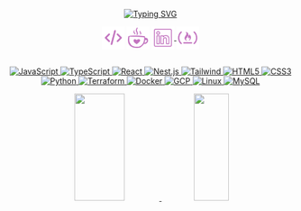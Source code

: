 <div align="center">

[![Typing SVG](https://readme-typing-svg.demolab.com?font=Fira+Code&pause=1000&color=19FFFCFF&center=true&width=435&lines=Software+Developer;Bachelor's+in+Software+Engineering;Always+learning+new+things++:%29)](https://git.io/typing-svg)


<div align="center">
 
<img width="40px" align="center" src="./svg/code-tech-dev-svgrepo-com.svg"/>
<img width="40px" align="center" src="./svg/coffee-love-svgrepo-com.svg"/>
<a  href="https://www.linkedin.com/in/joycervs/">
<img align="center" width="40px" src="./svg/linkedin-outline-svgrepo-com (1).svg" alt="Linkedin"/>
</>
<a href="https://www.freecodecamp.org/joycervs">
<img width="40px" align="center" src="./svg/free-code-camp-svgrepo-com (1).svg" alt="Free code camp"/>
</>

</div>
<br>

<div align="center">


![JavaScript](https://img.shields.io/badge/JavaScript-001F3F?style=for-the-badge&logo=javascript)
![TypeScript](https://img.shields.io/badge/typescript-001F3F?style=for-the-badge&logo=typescript)
![React](https://img.shields.io/badge/react-001F3F?style=for-the-badge&logo=react)
![Nest.js](https://img.shields.io/badge/nest.js-001F3F?style=for-the-badge&logo=nestjs)
![Tailwind](https://img.shields.io/badge/tailwindcss-001F3F?style=for-the-badge&logo=tailwind-css)
![HTML5](https://img.shields.io/badge/HTML5-001F3F?style=for-the-badge&logo=html5)
![CSS3](https://img.shields.io/badge/CSS3-001F3F?style=for-the-badge&logo=css3&logoColor=264CE4)
<br>
![Python](https://img.shields.io/badge/Python-001F3F?style=for-the-badge&logo=python)
![Terraform](https://img.shields.io/badge/Terraform-001F3F?style=for-the-badge&logo=terraform)
![Docker](https://img.shields.io/badge/Docker-001F3F?style=for-the-badge&logo=docker)
![GCP](https://img.shields.io/badge/Google_Cloud-001F3F?style=for-the-badge&logo=google-cloud&logoColor=white)
![Linux](https://img.shields.io/badge/linux-001F3F?style=for-the-badge&logo=linux)
![MySQL](https://img.shields.io/badge/MySQL-001F3F?style=for-the-badge&logo=mysql)



</div>

<div align="center"> 
<img width="42%" height="190px" src="https://github-readme-stats.vercel.app/api?username=joycervs&icons=true&hide_border=true&theme=nightowl"/>
<img width="35%" height="190px" src="https://github-readme-stats.vercel.app/api/top-langs/?username=joycervs&hide_border=true&theme=nightowl&layout=compact"/>

</div>


